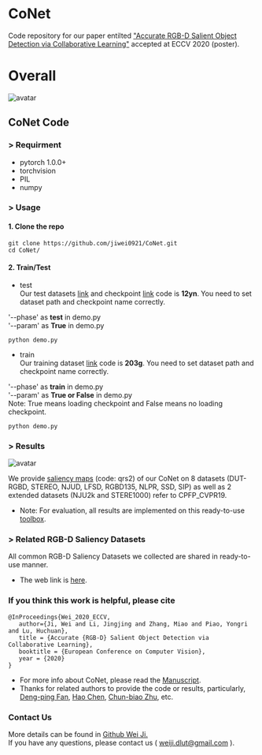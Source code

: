 # CoNet
Code repository for our paper entilted ["Accurate RGB-D Salient Object Detection via Collaborative Learning"](https://arxiv.org/pdf/2007.11782.pdf)  accepted at ECCV 2020 (poster).

# Overall
![avatar](https://github.com/jiwei0921/CoNet/blob/master/overall111.png) 


## CoNet Code

### > Requirment
+ pytorch 1.0.0+
+ torchvision
+ PIL
+ numpy

### > Usage
#### 1. Clone the repo
```
git clone https://github.com/jiwei0921/CoNet.git
cd CoNet/
```
 
#### 2. Train/Test
+ test     
Our test datasets [link](https://github.com/jiwei0921/RGBD-SOD-datasets) and checkpoint [link](https://pan.baidu.com/s/1ceRpBrSjIxM0ut3t8awDfg) code is **12yn**. You need to set dataset path and checkpoint name correctly.        

'--phase' as **test** in demo.py   
'--param' as **True** in demo.py  
```
python demo.py
```

+ train     
Our training dataset [link](https://pan.baidu.com/s/1EMKE7pwLg70sfYvQQAB1kA) code is **203g**. You need to set dataset path and checkpoint name correctly.     

'--phase' as **train** in demo.py      
'--param' as **True or False** in demo.py        
Note: True means loading checkpoint and False means no loading checkpoint.      
```
python demo.py
```

### > Results  
![avatar](https://github.com/jiwei0921/CoNet/blob/master/Comparison.png)     
  
We provide [saliency maps](https://pan.baidu.com/s/1hQH89lhzgR3fk2Y3eI_Jww) (code: qrs2) of our CoNet on 8 datasets (DUT-RGBD, STEREO, NJUD, LFSD, RGBD135, NLPR, SSD, SIP) as well as 2 extended datasets (NJU2k and STERE1000) refer to CPFP_CVPR19.
+ Note:  For evaluation, all results are implemented on this ready-to-use [toolbox](https://github.com/jiwei0921/Saliency-Evaluation-Toolbox).

  
### > Related RGB-D Saliency Datasets
All common RGB-D Saliency Datasets we collected are shared in ready-to-use manner.       
+ The web link is [here](https://github.com/jiwei0921/RGBD-SOD-datasets).


### If you think this work is helpful, please cite
```
@InProceedings{Wei_2020_ECCV,       
   author={Ji, Wei and Li, Jingjing and Zhang, Miao and Piao, Yongri and Lu, Huchuan},  
   title = {Accurate {RGB-D} Salient Object Detection via Collaborative Learning},     
   booktitle = {European Conference on Computer Vision},     
   year = {2020}     
}  
```

+ For more info about CoNet, please read the [Manuscript](https://arxiv.org/pdf/2007.11782.pdf).    
+ Thanks for related authors to provide the code or results, particularly, [Deng-ping Fan](http://dpfan.net), [Hao Chen](https://github.com/haochen593), [Chun-biao Zhu](https://github.com/ChunbiaoZhu), etc. 

### Contact Us
More details can be found in [Github Wei Ji.](https://github.com/jiwei0921/)    
If you have any questions, please contact us ( weiji.dlut@gmail.com ). 

